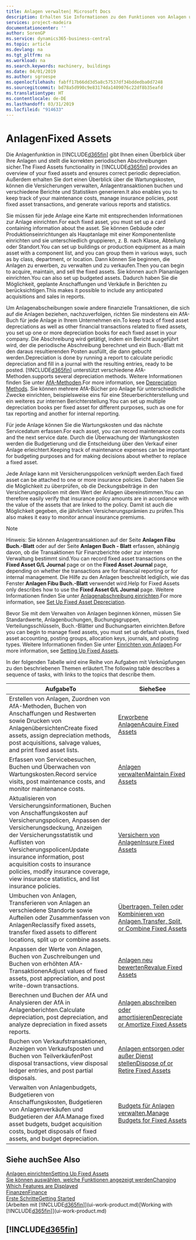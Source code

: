 ```yaml
---
title: Anlagen verwalten| Microsoft Docs
description: Erhalten Sie Informationen zu den Funktionen von Anlagen und eine Übersicht , wie mit Anlagen gearbeitet wird.
services: project-madeira
documentationcenter: ''
author: SorenGP
ms.service: dynamics365-business-central
ms.topic: article
ms.devlang: na
ms.tgt_pltfrm: na
ms.workload: na
ms.search.keywords: machinery, buildings
ms.date: 04/01/2019
ms.author: sgroespe
ms.openlocfilehash: fabff17b66dd3d5a8c57537df34bddedba0d7248
ms.sourcegitcommit: bd78a5d990c9e83174da1409076c22df8b35eafd
ms.translationtype: HT
ms.contentlocale: de-DE
ms.lasthandoff: 03/31/2019
ms.locfileid: "914633"
---
```

# <a name="fixed-assets"></a><span data-ttu-id="45f7c-103">Anlagen</span><span class="sxs-lookup"><span data-stu-id="45f7c-103">Fixed Assets</span></span>
<span data-ttu-id="45f7c-104">Die Anlagenfunktion in [!INCLUDE[d365fin](includes/d365fin_md.md)] gibt Ihnen einen Überblick über Ihre Anlagen und stellt die korrekten periodischen Abschreibungen sicher.</span><span class="sxs-lookup"><span data-stu-id="45f7c-104">The Fixed Assets functionality in [!INCLUDE[d365fin](includes/d365fin_md.md)] provides an overview of your fixed assets and ensures correct periodic depreciation.</span></span> <span data-ttu-id="45f7c-105">Außerdem erhalten Sie dort einen Überblick über die Wartungskosten, können die Versicherungen verwalten, Anlagentransaktionen buchen und verschiedene Berichte und Statistiken generieren.</span><span class="sxs-lookup"><span data-stu-id="45f7c-105">It also enables you to keep track of your maintenance costs, manage insurance policies, post fixed asset transactions, and generate various reports and statistics.</span></span>

<span data-ttu-id="45f7c-106">Sie müssen für jede Anlage eine Karte mit entsprechenden Informationen zur Anlage einrichten.</span><span class="sxs-lookup"><span data-stu-id="45f7c-106">For each fixed asset, you must set up a card containing information about the asset.</span></span> <span data-ttu-id="45f7c-107">Sie können Gebäude oder Produktionseinrichtungen als Hauptanlage mit einer Komponentenliste einrichten und sie unterschiedlich gruppieren, z. B. nach Klasse, Abteilung oder Standort.</span><span class="sxs-lookup"><span data-stu-id="45f7c-107">You can set up buildings or production equipment as a main asset with a component list, and you can group them in various ways, such as by class, department, or location.</span></span> <span data-ttu-id="45f7c-108">Dann können Sie beginnen, die Anlagen zu erwerben, zu verwalten und zu verkaufen.</span><span class="sxs-lookup"><span data-stu-id="45f7c-108">Then you can begin to acquire, maintain, and sell the fixed assets.</span></span> <span data-ttu-id="45f7c-109">Sie können auch Plananlagen einrichten.</span><span class="sxs-lookup"><span data-stu-id="45f7c-109">You can also set up budgeted assets.</span></span> <span data-ttu-id="45f7c-110">Dadurch haben Sie die Möglichkeit, geplante Anschaffungen und Verkäufe in Berichten zu berücksichtigen.</span><span class="sxs-lookup"><span data-stu-id="45f7c-110">This makes it possible to include any anticipated acquisitions and sales in reports.</span></span>

<span data-ttu-id="45f7c-111">Um Anlagenabscheibungen sowie andere finanzielle Transaktionen, die sich auf die Anlagen beziehen, nachzuverfolgen, richten Sie mindestens ein AfA-Buch für jede Anlage in Ihrem Unternehmen ein.</span><span class="sxs-lookup"><span data-stu-id="45f7c-111">To keep track of fixed asset depreciations as well as other financial transactions related to fixed assets, you set up one or more depreciation books for each fixed asset in your company.</span></span> <span data-ttu-id="45f7c-112">Die Abschreibung wird getätigt, indem ein Bericht ausgeführt wird, der die periodische Abschreibung berechnet und ein Buch.-Blatt mit den daraus resultierenden Posten ausfüllt, die dann gebucht werden.</span><span class="sxs-lookup"><span data-stu-id="45f7c-112">Depreciation is done by running a report to calculate periodic depreciation and fill in a journal with the resulting entries, ready to be posted.</span></span> [!INCLUDE[d365fin](includes/d365fin_md.md)] <span data-ttu-id="45f7c-113">unterstützt verschiedene AfA-Methoden.</span><span class="sxs-lookup"><span data-stu-id="45f7c-113">supports several depreciation methods.</span></span> <span data-ttu-id="45f7c-114">Weitere Informationen finden Sie unter [AfA-Methoden](fa-depreciation-methods.md).</span><span class="sxs-lookup"><span data-stu-id="45f7c-114">For more information, see [Depreciation Methods](fa-depreciation-methods.md).</span></span> <span data-ttu-id="45f7c-115">Sie können mehrere AfA-Bücher pro Anlage für unterschiedliche Zwecke einrichten, beispielsweise eins für eine Steuerberichterstellung und ein weiteres zur internen Berichterstellung.</span><span class="sxs-lookup"><span data-stu-id="45f7c-115">You can set up multiple depreciation books per fixed asset for different purposes, such as one for tax reporting and another for internal reporting.</span></span>

<span data-ttu-id="45f7c-116">Für jede Anlage können Sie die Wartungskosten und das nächste Servicedatum erfassen.</span><span class="sxs-lookup"><span data-stu-id="45f7c-116">For each asset, you can record maintenance costs and the next service date.</span></span> <span data-ttu-id="45f7c-117">Durch die Überwachung der Wartungskosten werden die Budgetierung und die Entscheidung über den Verkauf einer Anlage erleichtert.</span><span class="sxs-lookup"><span data-stu-id="45f7c-117">Keeping track of maintenance expenses can be important for budgeting purposes and for making decisions about whether to replace a fixed asset.</span></span>

<span data-ttu-id="45f7c-118">Jede Anlage kann mit Versicherungspolicen verknüpft werden.</span><span class="sxs-lookup"><span data-stu-id="45f7c-118">Each fixed asset can be attached to one or more insurance policies.</span></span> <span data-ttu-id="45f7c-119">Daher haben Sie die Möglichkeit zu überprüfen, ob die Deckungsbeiträge in den Versicherungspolicen mit dem Wert der Anlagen übereinstimmen.</span><span class="sxs-lookup"><span data-stu-id="45f7c-119">You can therefore easily verify that insurance policy amounts are in accordance with the value of the assets that are linked to the policy.</span></span> <span data-ttu-id="45f7c-120">Damit ist auch die Möglichkeit gegeben, die jährlichen Versicherungsprämien zu prüfen.</span><span class="sxs-lookup"><span data-stu-id="45f7c-120">This also makes it easy to monitor annual insurance premiums.</span></span>

> [!NOTE]  
>   <span data-ttu-id="45f7c-121">Hinweis: Sie können Anlagentransaktionen auf der Seite **Anlagen Fibu Buch.-Blatt** oder auf der Seite **Anlagen Buch - Blatt** erfassen, abhängig davon, ob die Transaktionen für Finanzberichte oder zur internen Verwaltung bestimmt sind.</span><span class="sxs-lookup"><span data-stu-id="45f7c-121">You can record fixed asset transactions on the **Fixed Asset G/L Journal** page or on the **Fixed Asset Journal** page, depending on whether the transactions are for financial reporting or for internal management.</span></span> <span data-ttu-id="45f7c-122">Die Hilfe zu den Anlagen beschreibt lediglich, wie das Fenster **Anlagen Fibu Buch.-Blatt** verwendet wird.</span><span class="sxs-lookup"><span data-stu-id="45f7c-122">Help for Fixed Assets only describes how to use the **Fixed Asset G/L Journal** page.</span></span> <span data-ttu-id="45f7c-123">Weitere Informationen finden Sie unter [Anlagenabschreibung einrichten](fa-how-setup-depreciation.md).</span><span class="sxs-lookup"><span data-stu-id="45f7c-123">For more information, see [Set Up Fixed Asset Depreciation](fa-how-setup-depreciation.md).</span></span>

<span data-ttu-id="45f7c-124">Bevor Sie mit dem Verwalten von Anlagen beginnen können, müssen Sie Standardwerte, Anlagenbuchungen, Buchungsgruppen, Verteilungsschlüsseln, Buch.-Blätter und Buchungsarten einrichten.</span><span class="sxs-lookup"><span data-stu-id="45f7c-124">Before you can begin to manage fixed assets, you must set up default values, fixed asset accounting, posting groups, allocation keys, journals, and posting types.</span></span> <span data-ttu-id="45f7c-125">Weitere Informationen finden Sie unter [Einrichten von Anlagen](fa-setup.md).</span><span class="sxs-lookup"><span data-stu-id="45f7c-125">For more information, see [Setting Up Fixed Assets](fa-setup.md).</span></span>

<span data-ttu-id="45f7c-126">In der folgenden Tabelle wird eine Reihe von Aufgaben mit Verknüpfungen zu den beschriebenen Themen erläutert.</span><span class="sxs-lookup"><span data-stu-id="45f7c-126">The following table describes a sequence of tasks, with links to the topics that describe them.</span></span>

| <span data-ttu-id="45f7c-127">Aufgabe</span><span class="sxs-lookup"><span data-stu-id="45f7c-127">To</span></span> | <span data-ttu-id="45f7c-128">Siehe</span><span class="sxs-lookup"><span data-stu-id="45f7c-128">See</span></span> |
| --- | --- |
| <span data-ttu-id="45f7c-129">Erstellen von Anlagen, Zuordnen von AfA-Methoden, Buchen von Anschaffungen und Restwerten sowie Drucken von Anlagenübersichten</span><span class="sxs-lookup"><span data-stu-id="45f7c-129">Create fixed assets, assign depreciation methods, post acquisitions, salvage values, and print fixed asset lists.</span></span> |[<span data-ttu-id="45f7c-130">Erworbene Anlagen</span><span class="sxs-lookup"><span data-stu-id="45f7c-130">Acquire Fixed Assets</span></span>](fa-how-acquire.md) |
| <span data-ttu-id="45f7c-131">Erfassen von Servicebesuchen, Buchen und Überwachen von Wartungskosten.</span><span class="sxs-lookup"><span data-stu-id="45f7c-131">Record service visits, post maintenance costs, and monitor maintenance costs.</span></span> |[<span data-ttu-id="45f7c-132">Anlagen verwalten</span><span class="sxs-lookup"><span data-stu-id="45f7c-132">Maintain Fixed Assets</span></span>](fa-how-maintain.md) |
| <span data-ttu-id="45f7c-133">Aktualisieren von Versicherungsinformationen, Buchen von Anschaffungskosten auf Versicherungspolicen, Anpassen der Versicherungsdeckung, Anzeigen der Versicherungsstatistik und Auflisten von Versicherungspolicen</span><span class="sxs-lookup"><span data-stu-id="45f7c-133">Update insurance information, post acquisition costs to insurance policies, modify insurance coverage, view insurance statistics, and list insurance policies.</span></span> |[<span data-ttu-id="45f7c-134">Versichern von Anlagen</span><span class="sxs-lookup"><span data-stu-id="45f7c-134">Insure Fixed Assets</span></span>](fa-how-insure.md) |
| <span data-ttu-id="45f7c-135">Umbuchen von Anlagen, Transferieren von Anlagen an verschiedene Standorte sowie Aufteilen oder Zusammenfassen von Anlagen</span><span class="sxs-lookup"><span data-stu-id="45f7c-135">Reclassify fixed assets, transfer fixed assets to different locations, split up or combine assets.</span></span> |[<span data-ttu-id="45f7c-136">Übertragen, Teilen oder Kombinieren von Anlagen.</span><span class="sxs-lookup"><span data-stu-id="45f7c-136">Transfer, Split, or Combine Fixed Assets</span></span>](fa-how-trans-split-combine.md) |
| <span data-ttu-id="45f7c-137">Anpassen der Werte von Anlagen, Buchen von Zuschreibungen und Buchen von erhöhten AfA-Transaktionen</span><span class="sxs-lookup"><span data-stu-id="45f7c-137">Adjust values of fixed assets, post appreciation, and post write-down transactions.</span></span> |[<span data-ttu-id="45f7c-138">Anlagen neu bewerten</span><span class="sxs-lookup"><span data-stu-id="45f7c-138">Revalue Fixed Assets</span></span>](fa-how-revalue.md) |
| <span data-ttu-id="45f7c-139">Berechnen und Buchen der AfA und Analysieren der AfA in Anlagenberichten.</span><span class="sxs-lookup"><span data-stu-id="45f7c-139">Calculate depreciation, post depreciation, and  analyze depreciation in fixed assets reports.</span></span> |[<span data-ttu-id="45f7c-140">Anlagen abschreiben oder amortisieren</span><span class="sxs-lookup"><span data-stu-id="45f7c-140">Depreciate or Amortize Fixed Assets</span></span>](fa-how-depreciate-amortize.md) |
| <span data-ttu-id="45f7c-141">Buchen von Verkaufstransaktionen, Anzeigen von Verkaufsposten und Buchen von Teilverkäufen</span><span class="sxs-lookup"><span data-stu-id="45f7c-141">Post disposal transactions, view disposal ledger entries, and post partial disposals.</span></span> |[<span data-ttu-id="45f7c-142">Anlagen entsorgen oder außer Dienst stellen</span><span class="sxs-lookup"><span data-stu-id="45f7c-142">Dispose of or Retire Fixed Assets</span></span>](fa-how-dispose-retire.md) |
| <span data-ttu-id="45f7c-143">Verwalten von Anlagenbudgets, Budgetieren von Anschaffungskosten, Budgetieren von Anlagenverkäufen und Budgetieren der AfA.</span><span class="sxs-lookup"><span data-stu-id="45f7c-143">Manage fixed asset budgets, budget acquisition costs, budget disposals of fixed assets, and budget depreciation.</span></span> |[<span data-ttu-id="45f7c-144">Budgets für Anlagen verwalten.</span><span class="sxs-lookup"><span data-stu-id="45f7c-144">Manage Budgets for Fixed Assets</span></span>](fa-how-manage-budgets.md) |

## <a name="see-also"></a><span data-ttu-id="45f7c-145">Siehe auch</span><span class="sxs-lookup"><span data-stu-id="45f7c-145">See Also</span></span>
[<span data-ttu-id="45f7c-146">Anlagen einrichten</span><span class="sxs-lookup"><span data-stu-id="45f7c-146">Setting Up Fixed Assets</span></span>](fa-setup.md)  
[<span data-ttu-id="45f7c-147">Sie können auswählen, welche Funktionen angezeigt werden</span><span class="sxs-lookup"><span data-stu-id="45f7c-147">Changing Which Features are Displayed</span></span>](ui-experiences.md)  
[<span data-ttu-id="45f7c-148">Finanzen</span><span class="sxs-lookup"><span data-stu-id="45f7c-148">Finance</span></span>](finance.md)  
[<span data-ttu-id="45f7c-149">Erste Schritte</span><span class="sxs-lookup"><span data-stu-id="45f7c-149">Getting Started</span></span>](product-get-started.md)  
<span data-ttu-id="45f7c-150">[Arbeiten mit [!INCLUDE[d365fin](includes/d365fin_md.md)]](ui-work-product.md)</span><span class="sxs-lookup"><span data-stu-id="45f7c-150">[Working with [!INCLUDE[d365fin](includes/d365fin_md.md)]](ui-work-product.md)</span></span>

## [!INCLUDE[d365fin](includes/free_trial_md.md)]  
 

